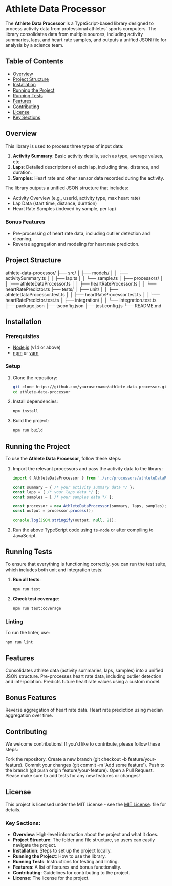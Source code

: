 # Athlete Data Processor

The **Athlete Data Processor** is a TypeScript-based library designed to process activity data from professional athletes' sports computers. The library consolidates data from multiple sources, including activity summaries, laps, and heart rate samples, and outputs a unified JSON file for analysis by a science team.

## Table of Contents

- [Overview](#overview)
- [Project Structure](#project-structure)
- [Installation](#installation)
- [Running the Project](#running-the-project)
- [Running Tests](#running-tests)
- [Features](#features)
- [Contributing](#contributing)
- [License](#license)
- [Key Sections](#key-sections)

## Overview

This library is used to process three types of input data:
1. **Activity Summary**: Basic activity details, such as type, average values, etc.
2. **Laps**: Detailed descriptions of each lap, including time, distance, and duration.
3. **Samples**: Heart rate and other sensor data recorded during the activity.

The library outputs a unified JSON structure that includes:
- Activity Overview (e.g., userId, activity type, max heart rate)
- Lap Data (start time, distance, duration)
- Heart Rate Samples (indexed by sample, per lap)

### Bonus Features
- Pre-processing of heart rate data, including outlier detection and cleaning.
- Reverse aggregation and modeling for heart rate prediction.

## Project Structure

athlete-data-processor/ 
├── src/ 
│ ├── models/ 
│ │ ├── activitySummary.ts 
│ │ ├── lap.ts 
│ │ └── sample.ts 
│ ├── processors/ 
│ │ ├── athleteDataProcessor.ts 
│ │ ├── heartRateProcessor.ts 
│ │ └── heartRatePredictor.ts 
├── tests/ 
│ ├── unit/ 
│ │ ├── athleteDataProcessor.test.ts 
│ │ ├── heartRateProcessor.test.ts 
│ │ └── heartRatePredictor.test.ts 
│ ├── integration/ 
│ │ └── integration.test.ts 
├── package.json 
├── tsconfig.json 
├── jest.config.js 
└── README.md


## Installation

### Prerequisites

- [Node.js](https://nodejs.org/) (v14 or above)
- [npm](https://www.npmjs.com/) or [yarn](https://yarnpkg.com/)

### Setup

1. Clone the repository:
    ```bash
    git clone https://github.com/yourusername/athlete-data-processor.git
    cd athlete-data-processor
    ```

2. Install dependencies:
    ```bash
    npm install
    ```

3. Build the project:
    ```bash
    npm run build
    ```

## Running the Project

To use the **Athlete Data Processor**, follow these steps:

1. Import the relevant processors and pass the activity data to the library:
    ```ts
    import { AthleteDataProcessor } from './src/processors/athleteDataProcessor';

    const summary = { /* your activity summary data */ };
    const laps = [ /* your laps data */ ];
    const samples = [ /* your samples data */ ];

    const processor = new AthleteDataProcessor(summary, laps, samples);
    const output = processor.process();

    console.log(JSON.stringify(output, null, 2));
    ```

2. Run the above TypeScript code using `ts-node` or after compiling to JavaScript.

## Running Tests

To ensure that everything is functioning correctly, you can run the test suite, which includes both unit and integration tests:

1. **Run all tests**:
    ```bash
    npm run test
    ```

2. **Check test coverage**:
    ```bash
    npm run test:coverage
    ```

### Linting

To run the linter, use:

```bash
npm run lint
```

## Features

Consolidates athlete data (activity summaries, laps, samples) into a unified JSON structure.
Pre-processes heart rate data, including outlier detection and interpolation.
Predicts future heart rate values using a custom model.
## Bonus Features
Reverse aggregation of heart rate data.
Heart rate prediction using median aggregation over time.

## Contributing
We welcome contributions! If you'd like to contribute, please follow these steps:

Fork the repository.
Create a new branch (git checkout -b feature/your-feature).
Commit your changes (git commit -m 'Add some feature').
Push to the branch (git push origin feature/your-feature).
Open a Pull Request.
Please make sure to add tests for any new features or changes!

## License
This project is licensed under the MIT License - see the [MIT License](./LICENSE). file for details.

### Key Sections:

- **Overview**: High-level information about the project and what it does.
- **Project Structure**: The folder and file structure, so users can easily navigate the project.
- **Installation**: Steps to set up the project locally.
- **Running the Project**: How to use the library.
- **Running Tests**: Instructions for testing and linting.
- **Features**: A list of features and bonus functionality.
- **Contributing**: Guidelines for contributing to the project.
- **License**: The license for the project.
